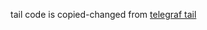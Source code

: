 tail code is copied-changed from [telegraf tail](https://github.com/influxdata/telegraf/blob/master/plugins/inputs/tail/tail.go)